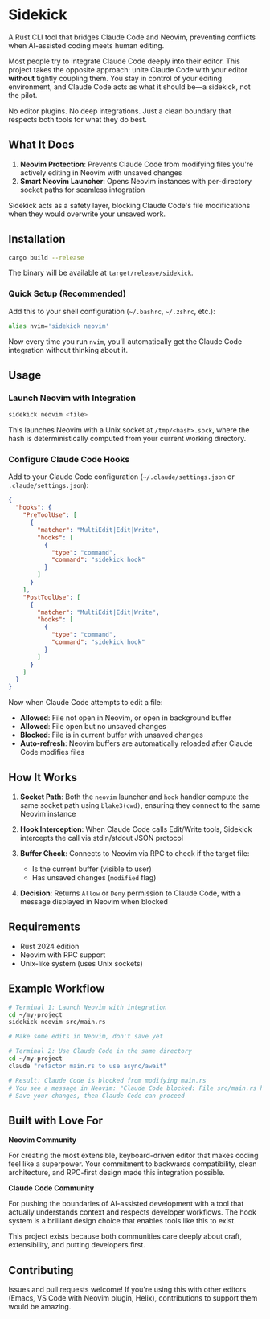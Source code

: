# Sidekick

A Rust CLI tool that bridges Claude Code and Neovim, preventing conflicts when AI-assisted coding meets human editing.

Most people try to integrate Claude Code deeply into their editor. This project takes the opposite approach: unite Claude Code with your editor **without** tightly coupling them. You stay in control of your editing environment, and Claude Code acts as what it should be—a sidekick, not the pilot.

No editor plugins. No deep integrations. Just a clean boundary that respects both tools for what they do best.

## What It Does

1. **Neovim Protection**: Prevents Claude Code from modifying files you're actively editing in Neovim with unsaved changes
2. **Smart Neovim Launcher**: Opens Neovim instances with per-directory socket paths for seamless integration

Sidekick acts as a safety layer, blocking Claude Code's file modifications when they would overwrite your unsaved work.

## Installation

```bash
cargo build --release
```

The binary will be available at `target/release/sidekick`.

### Quick Setup (Recommended)

Add this to your shell configuration (`~/.bashrc`, `~/.zshrc`, etc.):

```bash
alias nvim='sidekick neovim'
```

Now every time you run `nvim`, you'll automatically get the Claude Code integration without thinking about it.

## Usage

### Launch Neovim with Integration

```bash
sidekick neovim <file>
```

This launches Neovim with a Unix socket at `/tmp/<hash>.sock`, where the hash is deterministically computed from your current working directory.

### Configure Claude Code Hooks

Add to your Claude Code configuration (`~/.claude/settings.json` or `.claude/settings.json`):

```json
{
  "hooks": {
    "PreToolUse": [
      {
        "matcher": "MultiEdit|Edit|Write",
        "hooks": [
          {
            "type": "command",
            "command": "sidekick hook"
          }
        ]
      }
    ],
    "PostToolUse": [
      {
        "matcher": "MultiEdit|Edit|Write",
        "hooks": [
          {
            "type": "command",
            "command": "sidekick hook"
          }
        ]
      }
    ]
  }
}
```

Now when Claude Code attempts to edit a file:
- **Allowed**: File not open in Neovim, or open in background buffer
- **Allowed**: File open but no unsaved changes
- **Blocked**: File is in current buffer with unsaved changes
- **Auto-refresh**: Neovim buffers are automatically reloaded after Claude Code modifies files

## How It Works

1. **Socket Path**: Both the `neovim` launcher and `hook` handler compute the same socket path using `blake3(cwd)`, ensuring they connect to the same Neovim instance

2. **Hook Interception**: When Claude Code calls Edit/Write tools, Sidekick intercepts the call via stdin/stdout JSON protocol

3. **Buffer Check**: Connects to Neovim via RPC to check if the target file:
   - Is the current buffer (visible to user)
   - Has unsaved changes (`modified` flag)

4. **Decision**: Returns `Allow` or `Deny` permission to Claude Code, with a message displayed in Neovim when blocked

## Requirements

- Rust 2024 edition
- Neovim with RPC support
- Unix-like system (uses Unix sockets)

## Example Workflow

```bash
# Terminal 1: Launch Neovim with integration
cd ~/my-project
sidekick neovim src/main.rs

# Make some edits in Neovim, don't save yet

# Terminal 2: Use Claude Code in the same directory
cd ~/my-project
claude "refactor main.rs to use async/await"

# Result: Claude Code is blocked from modifying main.rs
# You see a message in Neovim: "Claude Code blocked: File src/main.rs has unsaved changes"
# Save your changes, then Claude Code can proceed
```

## Built with Love For

**Neovim Community**

For creating the most extensible, keyboard-driven editor that makes coding feel like a superpower. Your commitment to backwards compatibility, clean architecture, and RPC-first design made this integration possible.

**Claude Code Community**

For pushing the boundaries of AI-assisted development with a tool that actually understands context and respects developer workflows. The hook system is a brilliant design choice that enables tools like this to exist.

This project exists because both communities care deeply about craft, extensibility, and putting developers first.

## Contributing

Issues and pull requests welcome! If you're using this with other editors (Emacs, VS Code with Neovim plugin, Helix), contributions to support them would be amazing.
